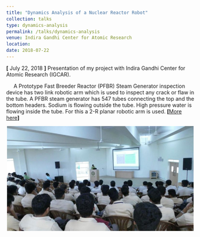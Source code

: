 ```yaml
---
title: "Dynamics Analysis of a Nuclear Reactor Robot"
collection: talks
type: dynamics-analysis
permalink: /talks/dynamics-analysis
venue: Indira Gandhi Center for Atomic Research
location:
date: 2018-07-22 
---
```

**[** July 22, 2018 **]** Presentation of my project with Indira Gandhi Center for Atomic Research (IGCAR).

&nbsp;&nbsp;&nbsp;&nbsp;&nbsp;A Prototype Fast Breeder Reactor (PFBR) Steam Generator inspection device has two link robotic arm which is used to inspect any crack or flaw  in the tube. A PFBR steam generator has 547 tubes connecting the top and the bottom headers. Sodium is flowing outside the tube. High pressure water is flowing inside the tube. For this a 2-R planar robotic arm is used. **[**[More here](https://drive.google.com/file/d/1_Xf4_fRxvhsm00X7ydIDEePB0wVk8pl0/view?usp=sharing)**]**
<br/>
<div align="center"><img src="/images/talks/dynamics-analysis-1.png" alt="dynamics-analysis-1" width="500"></div>